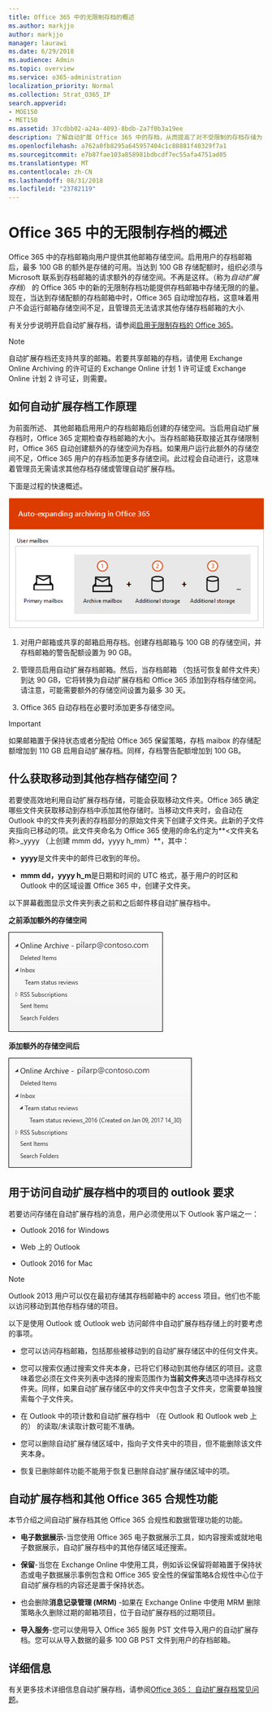 ```yaml
---
title: Office 365 中的无限制存档的概述
ms.author: markjjo
author: markjjo
manager: laurawi
ms.date: 6/29/2018
ms.audience: Admin
ms.topic: overview
ms.service: o365-administration
localization_priority: Normal
ms.collection: Strat_O365_IP
search.appverid:
- MOE150
- MET150
ms.assetid: 37cdbb02-a24a-4093-8bdb-2a7f0b3a19ee
description: 了解自动扩展 Office 365 中的存档，从而提高了对不受限制的存档存储为 Exchange Online 邮箱。
ms.openlocfilehash: a762a0fb8295a645957404c1c88881f40329f7a1
ms.sourcegitcommit: e7b87fae103a858981bdbcdf7ec55afa4751ad05
ms.translationtype: MT
ms.contentlocale: zh-CN
ms.lasthandoff: 08/31/2018
ms.locfileid: "23782119"
---
```

# <a name="overview-of-unlimited-archiving-in-office-365"></a>Office 365 中的无限制存档的概述

Office 365 中的存档邮箱向用户提供其他邮箱存储空间。启用用户的存档邮箱后，最多 100 GB 的额外是存储的可用。当达到 100 GB 存储配额时，组织必须与 Microsoft 联系到存档邮箱的请求额外的存储空间。不再是这样。（称为*自动扩展存档*） 的 Office 365 中的新的无限制存档功能提供存档邮箱中存储无限的的量。现在，当达到存储配额的存档邮箱中时，Office 365 自动增加存档，这意味着用户不会运行邮箱存储空间不足，且管理员无法请求其他存储存档邮箱的大小.
  
有关分步说明开启自动扩展存档，请参阅[启用无限制存档的 Office 365](enable-unlimited-archiving.md)。
  
> [!NOTE]
> 自动扩展存档还支持共享的邮箱。若要共享邮箱的存档，请使用 Exchange Online Archiving 的许可证的 Exchange Online 计划 1 许可证或 Exchange Online 计划 2 许可证，则需要。 
  
## <a name="how-auto-expanding-archiving-works"></a>如何自动扩展存档工作原理

为前面所述、 其他邮箱启用用户的存档邮箱后创建的存储空间。当启用自动扩展存档时，Office 365 定期检查存档邮箱的大小。当存档邮箱获取接近其存储限制时，Office 365 自动创建额外的存储空间为存档。如果用户运行此额外的存储空间不足，Office 365 用户的存档添加更多存储空间。此过程会自动进行，这意味着管理员无需请求其他存档存储或管理自动扩展存档。 
  
下面是过程的快速概述。
  
![自动扩展存档过程概述](media/74355385-d990-44fe-8a87-6c3639d1f63f.png)
  
1. 对用户邮箱或共享的邮箱启用存档。创建存档邮箱与 100 GB 的存储空间，并存档邮箱的警告配额设置为 90 GB。
    
2. 管理员启用自动扩展存档邮箱。然后，当存档邮箱 （包括可恢复邮件文件夹） 到达 90 GB，它将转换为自动扩展存档和 Office 365 添加到存档存储空间。请注意，可能需要额外的存储空间设置为最多 30 天。
    
3. Office 365 自动存档在必要时添加更多存储空间。
  
> [!IMPORTANT]
> 如果邮箱置于保持状态或者分配给 Office 365 保留策略，存档 maibox 的存储配额增加到 110 GB 启用自动扩展存档。同样，存档警告配额增加到 100 GB。

## <a name="what-gets-moved-to-the-additional-archive-storage-space"></a>什么获取移动到其他存档存储空间？

若要使高效地利用自动扩展存档存储，可能会获取移动文件夹。Office 365 确定哪些文件夹获取移动到存档中添加其他存储时。当移动文件夹时，会自动在 Outlook 中的文件夹列表的存档部分的原始文件夹下创建子文件夹。此新的子文件夹指向已移动的项。此文件夹命名为 Office 365 使用的命名约定为**\<文件夹名称\>_yyyy （上创建 mmm dd，yyyy h_mm）**，其中： 
  
- **yyyy**是文件夹中的邮件已收到的年份。 
    
- **mmm dd，yyyy h_m**是日期和时间的 UTC 格式，基于用户的时区和 Outlook 中的区域设置 Office 365 中，创建子文件夹。 
    
以下屏幕截图显示文件夹列表之前和之后邮件移自动扩展存档中。
  
 **之前添加额外的存储空间**
  
![存档邮箱之前设置自动扩展存档文件夹列表](media/5d6d6420-e562-4912-aaab-1c111762b3f6.png)
  
 **添加额外的存储空间后**
  
![文件夹列表中的存档邮箱后自动扩展存档设置](media/c03c5f51-23fa-4fc2-b887-7e7e5cce30da.png)
  
## <a name="outlook-requirements-for-accessing-items-in-an-auto-expanded-archive"></a>用于访问自动扩展存档中的项目的 outlook 要求

若要访问存储在自动扩展存档的消息，用户必须使用以下 Outlook 客户端之一：
  
- Outlook 2016 for Windows
    
- Web 上的 Outlook 
    
- Outlook 2016 for Mac 
    
> [!NOTE]
> Outlook 2013 用户可以仅在最初存储其存档邮箱中的 access 项目。他们也不能以访问移动到其他存档存储的项目。 
  
以下是使用 Outlook 或 Outlook web 访问邮件中自动扩展存档存储上的时要考虑的事项。
  
- 您可以访问存档邮箱，包括那些被移动到的自动扩展存储区中的任何文件夹。
    
- 您可以搜索仅通过搜索文件夹本身，已将它们移动到其他存储区的项目。这意味着您必须在文件夹列表中选择的搜索范围作为**当前文件夹**选项中选择存档文件夹。同样，如果自动扩展存储区中的文件夹中包含子文件夹，您需要单独搜索每个子文件夹。 
    
- 在 Outlook 中的项计数和自动扩展存档中 （在 Outlook 和 Outlook web 上的） 的读取/未读取计数可能不准确。
    
- 您可以删除自动扩展存储区域中，指向子文件夹中的项目，但不能删除该文件夹本身。
    
- 恢复已删除邮件功能不能用于恢复已删除自动扩展存储区域中的项。
  
## <a name="auto-expanding-archiving-and-other-office-365-compliance-features"></a>自动扩展存档和其他 Office 365 合规性功能

本节介绍之间自动扩展存档其他 Office 365 合规性和数据管理功能的功能。
  
- **电子数据展示**-当您使用 Office 365 电子数据展示工具，如内容搜索或就地电子数据展示，自动扩展存档中的其他存储区域还搜索。
    
- **保留**-当您在 Exchange Online 中使用工具，例如诉讼保留将邮箱置于保持状态或电子数据展示事例包含和 Office 365 安全性的保留策略&amp;合规性中心位于自动扩展存档的内容还是置于保持状态。
    
- 也会删除**消息记录管理 (MRM)** -如果在 Exchange Online 中使用 MRM 删除策略永久删除过期的邮箱项目，位于自动扩展存档的过期项目。
    
- **导入服务**-您可以使用导入 Office 365 服务 PST 文件导入用户的自动扩展存档。您可以从导入数据的最多 100 GB PST 文件到用户的存档邮箱。 

## <a name="more-information"></a>详细信息

有关更多技术详细信息自动扩展存档，请参阅[Office 365： 自动扩展存档常见问题](https://blogs.technet.microsoft.com/exchange/2018/04/09/office-365-auto-expanding-archives-faq/)。